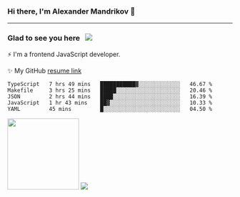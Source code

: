 ### Hi there, I'm Alexander Mandrikov 👋

- - -

### Glad to see you here &nbsp; ![](https://komarev.com/ghpvc/?username=nunsez&color=blue&label=visitors)

⚡ I'm a frontend JavaScript developer.

✨ My GitHub <a href="https://nunsez.github.io/" target="_blank">resume link</a>

<!--
**nunsez/nunsez** is a ✨ _special_ ✨ repository because its `README.md` (this file) appears on your GitHub profile.

Here are some ideas to get you started:

- 🔭 I’m currently working on ...
- 🌱 I’m currently learning ...
- 👯 I’m looking to collaborate on ...
- 🤔 I’m looking for help with ...
- 💬 Ask me about ...
- 📫 How to reach me: ...
- 😄 Pronouns: ...
- ⚡ Fun fact: ...
-->


<!--START_SECTION:waka-->
```text
TypeScript   7 hrs 49 mins   ███████████▓░░░░░░░░░░░░░   46.67 % 
Makefile     3 hrs 25 mins   █████░░░░░░░░░░░░░░░░░░░░   20.46 % 
JSON         2 hrs 44 mins   ████░░░░░░░░░░░░░░░░░░░░░   16.39 % 
JavaScript   1 hr 43 mins    ██▓░░░░░░░░░░░░░░░░░░░░░░   10.33 % 
YAML         45 mins         █░░░░░░░░░░░░░░░░░░░░░░░░   04.50 % 
```
<!--END_SECTION:waka-->

<span>
<img height="160em" src="https://github-readme-stats.vercel.app/api?username=nunsez&show_icons=true&count_private=true&hide_border=true&hide=issues" />
<img src="https://github-readme-stats.vercel.app/api/top-langs/?username=nunsez&layout=compact&hide_border=true" />
</span>

<!--
[![willianrod's wakatime stats](https://github-readme-stats.vercel.app/api/wakatime?username=nunsez&hide_border=true)](https://github.com/anuraghazra/github-readme-stats)
-->
